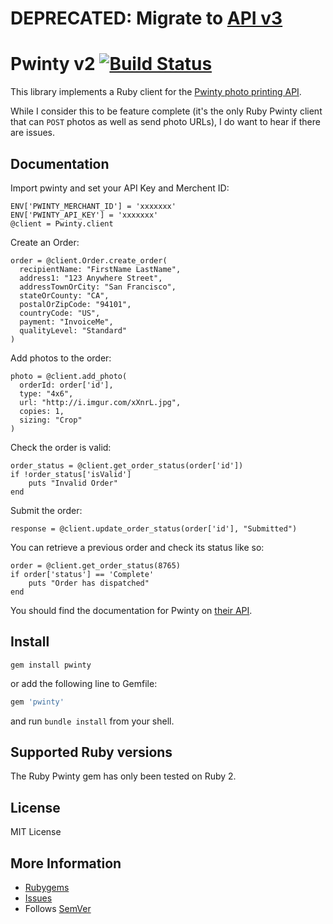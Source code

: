 # DEPRECATED: Migrate to [API v3](https://github.com/tomharvey/pwinty3-rb)


# Pwinty v2 [![Build Status](https://secure.travis-ci.org/dereklucas/pwinty.png)](http://travis-ci.org/dereklucas/pwinty?branch=master)

This library implements a Ruby client for the [Pwinty photo printing API](http://www.pwinty.com/Api).

While I consider this to be feature complete (it's the only Ruby Pwinty client that can `POST` photos as well as send photo URLs), I do want to hear if there are issues.

Documentation
-------------

Import pwinty and set your API Key and Merchent ID:

    ENV['PWINTY_MERCHANT_ID'] = 'xxxxxxx'
    ENV['PWINTY_API_KEY'] = 'xxxxxxx'
    @client = Pwinty.client

Create an Order:

    order = @client.Order.create_order(
      recipientName: "FirstName LastName",
      address1: "123 Anywhere Street",
      addressTownOrCity: "San Francisco",
      stateOrCounty: "CA",
      postalOrZipCode: "94101",
      countryCode: "US",
      payment: "InvoiceMe",
      qualityLevel: "Standard"
    )

Add photos to the order:

    photo = @client.add_photo(
      orderId: order['id'],
      type: "4x6",
      url: "http://i.imgur.com/xXnrL.jpg",
      copies: 1,
      sizing: "Crop"
    )

Check the order is valid:

  	order_status = @client.get_order_status(order['id'])
  	if !order_status['isValid']
  		puts "Invalid Order"
    end

Submit the order:

    response = @client.update_order_status(order['id'], "Submitted")


You can retrieve a previous order and check its status like so:

    order = @client.get_order_status(8765)
    if order['status'] == 'Complete'
    	puts "Order has dispatched"
    end

You should find the documentation for Pwinty on [their API](https://pwinty.com/Api).

Install
--------

```shell
gem install pwinty
```
or add the following line to Gemfile:

```ruby
gem 'pwinty'
```
and run `bundle install` from your shell.

Supported Ruby versions
-----------------------

The Ruby Pwinty gem has only been tested on Ruby 2.

License
-------

MIT License

More Information
----------------

* [Rubygems](https://rubygems.org/gems/pwinty)
* [Issues](https://github.com/dereklucas/pwinty/issues)
* Follows [SemVer](http://semver.org)
